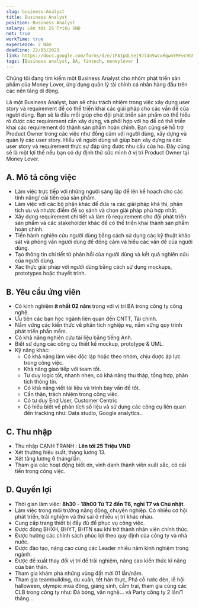 ```yaml
---
slug: business-Analyst
title: Business Analyst
position: Business Analyst
salary: Lên tới 25 Triệu VNĐ
net: true
workTime: true
experience: 2 Năm
deadline: 22/05/2023
link: https://docs.google.com/forms/d/e/1FAIpQLSej9Ji4nVwcxRqwnYMFec9GMv3uYOpMD2vaskgfbVI4z3UjAA/viewform?usp=pp_url&entry.118037241=Business+Analyst
tags: [Business analyst, BA, fintech, moneylover ]
---
```

Chúng tôi đang tìm kiếm một Business Analyst cho nhóm phát triển sản phẩm của Money Lover, ứng dụng quản lý tài chính cá nhân hàng đầu trên các nền tảng di động.

Là một Business Analyst, bạn sẽ chịu trách nhiệm trong việc xây dựng user story và requirement để có thể triển khai các giải pháp cho các vấn đề của người dùng. Bạn sẽ là đầu mối giúp cho đội phát triển sản phẩm có thể hiểu rõ được các requirement cần xây dựng, và phối hợp với họ để có thể triển khai các requirement đó thành sản phẩm hoàn chỉnh. Bạn cũng sẽ hỗ trợ Product Owner trong các việc như đồng cảm với người dùng, xây dựng và quản lý các user story. Hiểu về người dùng sẽ giúp bạn xây dựng ra các user story và requirement thực sự đáp ứng được nhu cầu của họ. Đây cũng sẽ là một lợi thế nếu bạn có dự định thử sức mình ở vị trí Product Owner tại Money Lover.

## A. Mô tả công việc
- Làm việc trực tiếp với những người sáng lập để lên kế hoạch cho các tính năng/ cải tiến của sản phẩm.
- Làm việc với các bộ phận khác để đưa ra các giải pháp khả thi, phân tích ưu và nhược điểm để so sánh và chọn giải pháp phù hợp nhất.
- Xây dựng requirement chi tiết và làm rõ requirement cho đội phát triển sản phẩm và các stakeholder khác để có thể triển khai thành sản phẩm hoàn chỉnh.
- Tiến hành nghiên cứu người dùng bằng cách sử dụng các kỹ thuật khảo sát và phỏng vấn người dùng để đồng cảm và hiểu các vấn đề của người dùng.
- Tạo thông tin chi tiết từ phản hồi của người dùng và kết quả nghiên cứu của người dùng.
- Xác thực giải pháp với người dùng bằng cách sử dụng mockups, prototypes hoặc thuyết trình.

## B. Yêu cầu ứng viên
- Có kinh nghiệm **ít nhất 02 năm** trong với vị trí BA trong công ty công nghệ.
- Ưu tiên các bạn học ngành liên quan đến CNTT, Tài chính.
- Nắm vững các kiến thức về phân tích nghiệp vụ, nắm vững quy trình phát triển phần mềm.
- Có khả năng nghiên cứu tài liệu bằng tiếng Anh.
- Biết sử dụng các công cụ thiết kế mockup, prototype & UML.
- Kỹ năng khác:
   - Có khả năng làm việc độc lập hoặc theo nhóm, chịu được áp lực trong công việc.
   - Khả năng giao tiếp với team tốt.
   - Tư duy logic tốt, nhanh nhẹn, có khả năng thu thập, tổng hợp, phân tích thông tin.
   - Có khả năng viết tài liệu và trình bày vấn đề tốt.
   - Cẩn thận, trách nhiệm trong công việc.
   - Có tư duy End User, Customer Centric 
   - Có hiểu biết về phân tích số liệu và sử dụng các công cụ liên quan đến tracking như: Data studio, Google analytics..  

## C. Thu nhập

- Thu nhập CẠNH TRANH : **Lên tới 25 Triệu VNĐ**
- Xét thưởng hiệu suất, tháng lương 13.
- Xét tăng lương 6 tháng/lần.
- Tham gia các hoạt động biết ơn, vinh danh thành viên xuất sắc, có cải tiến trong công việc.

## D. Quyền lợi

- Thời gian làm việc: **8h30 - 18h00 Từ T2 đến T6, nghỉ T7 và Chủ nhật**.
- Làm việc trong môi trường năng động, chuyên nghiệp. Có nhiều cơ hội phát triển, trải nghiệm và thử sai ở nhiều vị trí khác nhau.
- Cung cấp trang thiết bị đầy đủ để phục vụ công việc.
- Được đóng BHXH, BHYT, BHTN sau khi trở thành nhân viên chính thức.
- Được hưởng các chính sách phúc lợi theo quy định của công ty và nhà nước.
- Được đào tạo, nâng cao cùng các Leader nhiều năm kinh nghiệm trong ngành.
- Được đề xuất thay đổi vị trí để trải nghiệm, nâng cao kiến thức kĩ năng của bản thân.
- Tham gia khám phá những vùng đất mới 01 lần/năm.
- Tham gia teambuilding, du xuân, tết hàn thực, Phá cỗ rước đèn, lễ hội halloween, olympic mùa đông, giáng sinh, cắm trại, tham gia cùng các CLB trong công ty như: Đá bóng, văn nghệ… và Party công ty 2 lần/1 tháng...


